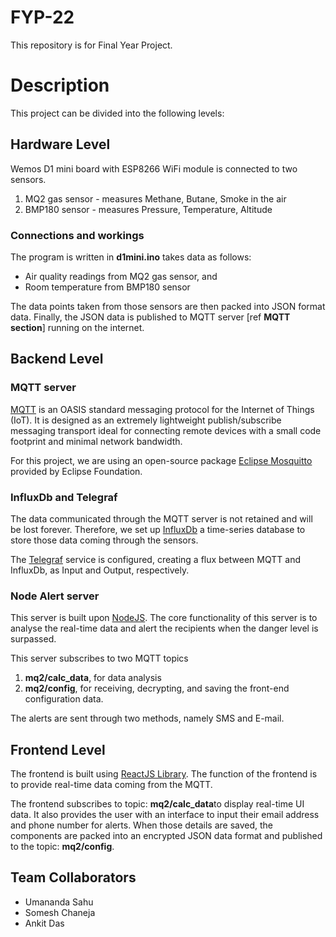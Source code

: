 # FYP-22
This repository is for Final Year Project. 

# Description
This project can be divided into the following levels:

## Hardware Level

Wemos D1 mini board with ESP8266 WiFi module is connected to two sensors.

1. MQ2 gas sensor - measures Methane, Butane, Smoke in the air
2. BMP180 sensor - measures Pressure, Temperature, Altitude

### Connections and workings

The program is written in **d1mini.ino** takes data as follows:
* Air quality readings from MQ2 gas sensor, and
* Room temperature from BMP180 sensor

The data points taken from those sensors are then packed into JSON format data. Finally, the JSON data is published to MQTT server \[ref **MQTT section**] running on the internet.

## Backend Level

### MQTT server
[MQTT](https://mqtt.org/) is an OASIS standard messaging protocol for the Internet of Things (IoT). It is designed as an extremely lightweight publish/subscribe messaging transport ideal for connecting remote devices with a small code footprint and minimal network bandwidth.

For this project, we are using an open-source package [Eclipse Mosquitto](https://mosquitto.org/) provided by Eclipse Foundation.

### InfluxDb and Telegraf
The data communicated through the MQTT server is not retained and will be lost forever. Therefore, we set up [InfluxDb](https://www.influxdata.com/get-influxdb/) a time-series database to store those data coming through the sensors.

The [Telegraf](https://www.influxdata.com/time-series-platform/telegraf/) service is configured, creating a flux between MQTT and InfluxDb, as Input and Output, respectively.

### Node Alert server
This server is built upon [NodeJS](https://nodejs.org/en/). The core functionality of this server is to analyse the real-time data and alert the recipients when the danger level is surpassed.

This server subscribes to two MQTT topics
1. **mq2/calc_data**, for data analysis
2. **mq2/config**, for receiving, decrypting, and saving the front-end configuration data.

The alerts are sent through two methods, namely SMS and E-mail.

## Frontend Level
The frontend is built using [ReactJS Library](https://reactjs.org/). The function of the frontend is to provide real-time data coming from the MQTT.

The frontend subscribes to topic: **mq2/calc_data**to display real-time UI data.
It also provides the user with an interface to input their email address and phone number for alerts. When those details are saved, the components are packed into an encrypted JSON data format and published to the topic: **mq2/config**.

## Team Collaborators
* Umananda Sahu
* Somesh Chaneja
* Ankit Das

